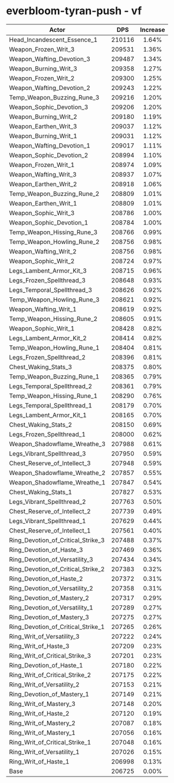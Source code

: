 # everbloom-tyran-push - vf
| Actor | DPS | Increase |
|---|:---:|:---:|
|Head_Incandescent_Essence_1|210116|1.64%|
|Weapon_Frozen_Writ_3|209531|1.36%|
|Weapon_Wafting_Devotion_3|209487|1.34%|
|Weapon_Burning_Writ_3|209358|1.27%|
|Weapon_Frozen_Writ_2|209300|1.25%|
|Weapon_Wafting_Devotion_2|209243|1.22%|
|Temp_Weapon_Buzzing_Rune_3|209216|1.20%|
|Weapon_Sophic_Devotion_3|209206|1.20%|
|Weapon_Burning_Writ_2|209180|1.19%|
|Weapon_Earthen_Writ_3|209037|1.12%|
|Weapon_Burning_Writ_1|209031|1.12%|
|Weapon_Wafting_Devotion_1|209017|1.11%|
|Weapon_Sophic_Devotion_2|208994|1.10%|
|Weapon_Frozen_Writ_1|208974|1.09%|
|Weapon_Wafting_Writ_3|208937|1.07%|
|Weapon_Earthen_Writ_2|208918|1.06%|
|Temp_Weapon_Buzzing_Rune_2|208809|1.01%|
|Weapon_Earthen_Writ_1|208809|1.01%|
|Weapon_Sophic_Writ_3|208786|1.00%|
|Weapon_Sophic_Devotion_1|208784|1.00%|
|Temp_Weapon_Hissing_Rune_3|208766|0.99%|
|Temp_Weapon_Howling_Rune_2|208756|0.98%|
|Weapon_Wafting_Writ_2|208756|0.98%|
|Weapon_Sophic_Writ_2|208724|0.97%|
|Legs_Lambent_Armor_Kit_3|208715|0.96%|
|Legs_Frozen_Spellthread_3|208648|0.93%|
|Legs_Temporal_Spellthread_3|208626|0.92%|
|Temp_Weapon_Howling_Rune_3|208621|0.92%|
|Weapon_Wafting_Writ_1|208619|0.92%|
|Temp_Weapon_Hissing_Rune_2|208605|0.91%|
|Weapon_Sophic_Writ_1|208428|0.82%|
|Legs_Lambent_Armor_Kit_2|208414|0.82%|
|Temp_Weapon_Howling_Rune_1|208404|0.81%|
|Legs_Frozen_Spellthread_2|208396|0.81%|
|Chest_Waking_Stats_3|208375|0.80%|
|Temp_Weapon_Buzzing_Rune_1|208365|0.79%|
|Legs_Temporal_Spellthread_2|208361|0.79%|
|Temp_Weapon_Hissing_Rune_1|208290|0.76%|
|Legs_Temporal_Spellthread_1|208179|0.70%|
|Legs_Lambent_Armor_Kit_1|208165|0.70%|
|Chest_Waking_Stats_2|208150|0.69%|
|Legs_Frozen_Spellthread_1|208000|0.62%|
|Weapon_Shadowflame_Wreathe_3|207988|0.61%|
|Legs_Vibrant_Spellthread_3|207950|0.59%|
|Chest_Reserve_of_Intellect_3|207948|0.59%|
|Weapon_Shadowflame_Wreathe_2|207857|0.55%|
|Weapon_Shadowflame_Wreathe_1|207847|0.54%|
|Chest_Waking_Stats_1|207827|0.53%|
|Legs_Vibrant_Spellthread_2|207763|0.50%|
|Chest_Reserve_of_Intellect_2|207739|0.49%|
|Legs_Vibrant_Spellthread_1|207629|0.44%|
|Chest_Reserve_of_Intellect_1|207561|0.40%|
|Ring_Devotion_of_Critical_Strike_3|207488|0.37%|
|Ring_Devotion_of_Haste_3|207469|0.36%|
|Ring_Devotion_of_Versatility_3|207434|0.34%|
|Ring_Devotion_of_Critical_Strike_2|207383|0.32%|
|Ring_Devotion_of_Haste_2|207372|0.31%|
|Ring_Devotion_of_Versatility_2|207358|0.31%|
|Ring_Devotion_of_Mastery_2|207317|0.29%|
|Ring_Devotion_of_Versatility_1|207289|0.27%|
|Ring_Devotion_of_Mastery_3|207275|0.27%|
|Ring_Devotion_of_Critical_Strike_1|207265|0.26%|
|Ring_Writ_of_Versatility_3|207222|0.24%|
|Ring_Writ_of_Haste_3|207209|0.23%|
|Ring_Writ_of_Critical_Strike_3|207201|0.23%|
|Ring_Devotion_of_Haste_1|207180|0.22%|
|Ring_Writ_of_Critical_Strike_2|207175|0.22%|
|Ring_Writ_of_Versatility_2|207153|0.21%|
|Ring_Devotion_of_Mastery_1|207149|0.21%|
|Ring_Writ_of_Mastery_3|207148|0.20%|
|Ring_Writ_of_Haste_2|207120|0.19%|
|Ring_Writ_of_Mastery_2|207087|0.18%|
|Ring_Writ_of_Mastery_1|207056|0.16%|
|Ring_Writ_of_Critical_Strike_1|207048|0.16%|
|Ring_Writ_of_Versatility_1|207026|0.15%|
|Ring_Writ_of_Haste_1|206998|0.13%|
|Base|206725|0.00%|
